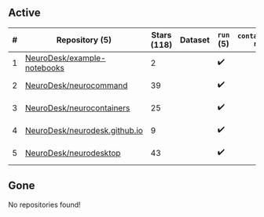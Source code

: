 ## Active
| # | Repository (5) | Stars (118) | Dataset | `run` (5) | `containers-run` | Last Modified |
| --- | --- | --- | --- | --- | --- | --- |
| 1 | [NeuroDesk/example-notebooks](https://github.com/NeuroDesk/example-notebooks) | 2 |  | :heavy_check_mark: |  | 2025-02-07 01:29:49+00:00 |
| 2 | [NeuroDesk/neurocommand](https://github.com/NeuroDesk/neurocommand) | 39 |  | :heavy_check_mark: |  | 2025-03-07 14:10:27+00:00 |
| 3 | [NeuroDesk/neurocontainers](https://github.com/NeuroDesk/neurocontainers) | 25 |  | :heavy_check_mark: |  | 2025-03-07 11:52:00+00:00 |
| 4 | [NeuroDesk/neurodesk.github.io](https://github.com/NeuroDesk/neurodesk.github.io) | 9 |  | :heavy_check_mark: |  | 2025-03-07 12:01:02+00:00 |
| 5 | [NeuroDesk/neurodesktop](https://github.com/NeuroDesk/neurodesktop) | 43 |  | :heavy_check_mark: |  | 2025-03-07 17:21:35+00:00 |

## Gone
No repositories found!
